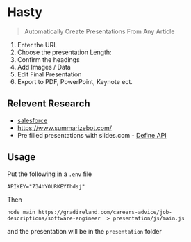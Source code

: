 # Hasty 
> Automatically Create Presentations From Any Article 

1. Enter the URL
2. Choose the presentation Length:
3. Confirm the headings
4. Add Images / Data
5. Edit Final Presentation
6. Export to PDF, PowerPoint, Keynote ect.

## Relevent Research

* [salesforce](https://einstein.ai/research/your-tldr-by-an-ai-a-deep-reinforced-model-for-abstractive-summarization)
* https://www.summarizebot.com/
* Pre filled presentations with slides.com - [Define API](https://slides.com/developers#define-api)

## Usage

Put the following in a `.env` file

```env
APIKEY="734hYOURKEYfhdsj"
```

Then 

```shell
node main https://gradireland.com/careers-advice/job-descriptions/software-engineer  > presentation/js/main.js
```

and the presentation will be in the `presentation` folder

